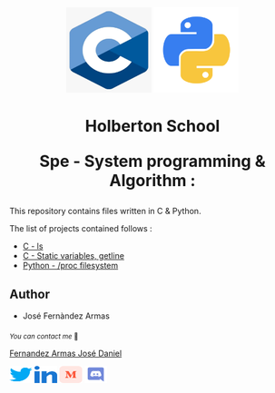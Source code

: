 <div style="text-align: center;">
<img width="150" height="150" src="./images/c.webp" style="display: inline-block;">
<img width="150" height="150" src="./images/python.png" style="display: inline-block;">
</div>


<h1 align="center">Holberton School

Spe - System programming & Algorithm :</h1>
This repository contains files written in C & Python.

The list of projects contained follows :

* [C - ls](./ls/)
* [C - Static variables, getline](./getline/)
* [Python - /proc filesystem](./proc_filesysytem/)


## Author 

* José Fernàndez Armas

<sub>_You can contact me_ 📩

[Fernandez Armas José Daniel](https://github.com/crasride)

<p align="left">
<a href="https://twitter.com/JosFern35900656" target="blank"><img align="center" src="./images/twitter.svg" alt="crasride" height="30" width="40" /></a>
<a href="https://www.linkedin.com/in/jd-fernandez/" target="blank"><img align="center" src="./images/linked-in-alt.svg" alt="crasride" height="30" width="40" /></a>
<a href="https://medium.com/@4990" target="blank"><img align="center" src="./images/medium.svg" alt="@crasride" height="30" width="40" /></a>
<a href="https://discord.gg/José Fernandez Armas#7992" target="blank"><img align="center" src="./images/discord.svg" alt="crasride" height="30" width="40" /></a>
</p>
